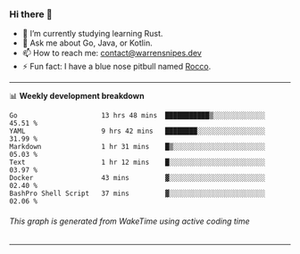 ### Hi there 👋

- 🌱 I’m currently studying learning Rust.
- 💬 Ask me about Go, Java, or Kotlin.
- 📫 How to reach me: contact@warrensnipes.dev
- ⚡ Fun fact: I have a blue nose pitbull named [Rocco](https://i.imgur.com/iLsSCKu.jpg).

-------

📊 **Weekly development breakdown**
<!--START_SECTION:waka-->

```text
Go                     13 hrs 48 mins  ███████████▒░░░░░░░░░░░░░   45.51 %
YAML                   9 hrs 42 mins   ████████░░░░░░░░░░░░░░░░░   31.99 %
Markdown               1 hr 31 mins    █▒░░░░░░░░░░░░░░░░░░░░░░░   05.03 %
Text                   1 hr 12 mins    █░░░░░░░░░░░░░░░░░░░░░░░░   03.97 %
Docker                 43 mins         ▓░░░░░░░░░░░░░░░░░░░░░░░░   02.40 %
BashPro Shell Script   37 mins         ▓░░░░░░░░░░░░░░░░░░░░░░░░   02.06 %
```

<!--END_SECTION:waka-->
###### *This graph is generated from WakeTime using active coding time*
-------
